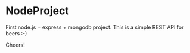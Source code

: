 NodeProject
===========

First node.js + express + mongodb project. This is a simple REST API for beers :-)

Cheers!

